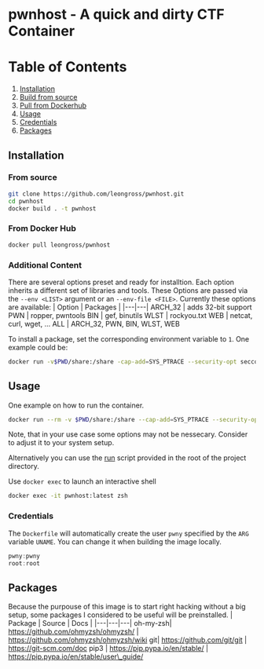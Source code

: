 # pwnhost - A quick and dirty CTF Container

# Table of Contents
1. [Installation](#installation)
  1. [Build from source](#from-source)
  2. [Pull from Dockerhub](#from-docker-hub)
2. [Usage](#usage)
  2. [Credentials](#creds)
3. [Packages](#packages)

## Installation
### From source
```bash
git clone https://github.com/leongross/pwnhost.git
cd pwnhost
docker build . -t pwnhost
```

### From Docker Hub
```bash
docker pull leongross/pwnhost
```

### Additional Content
There are several options preset and ready for installtion. Each option inherits a different set of libraries and tools. These Options are passed via the `--env <LIST>` argument or an `--env-file <FILE>`.
Currently these options are available:
| Option | Packages | 
|---|---|
ARCH\_32 | adds 32-bit support 
PWN | ropper, pwntools
BIN | gef, binutils
WLST | rockyou.txt
WEB | netcat, curl, wget, ...
ALL | ARCH\_32, PWN, BIN, WLST, WEB

To install a package, set the corresponding environment variable to `1`. One example could be:
```bash
docker run -v$PWD/share:/share -cap-add=SYS_PTRACE --security-opt seccomp=unconfined -e PWN=1 WEB=1 -d --name:pwnhost -i pwnhost
```

## Usage
One example on how to run the container.
```bash
docker run --rm -v $PWD/share:/share --cap-add=SYS_PTRACE --security-opt seccomp=unconfined -d --name pwnhost -i pwnhost
```
Note, that in your use case some options may not be nessecary. Consider to adjust it to your system setup.

Alternatively you can use the [run](./run) script provided in the root of the project directory.

Use `docker exec` to launch an interactive shell
```bash
docker exec -it pwnhost:latest zsh
```

### Credentials
The `Dockerfile` will automatically create the user `pwny` specified by the `ARG` variable `UNAME`. You can change it when building the image locally.

```c
pwny:pwny
root:root
```

## Packages
Because the purpouse of this image is to start right hacking without a big setup, some packages I considered to be useful will be preinstalled.
| Package | Source | Docs |
|---|---|---|
oh-my-zsh| https://github.com/ohmyzsh/ohmyzsh/ | https://github.com/ohmyzsh/ohmyzsh/wiki
git| https://github.com/git/git | https://git-scm.com/doc
pip3 | https://pip.pypa.io/en/stable/ | https://pip.pypa.io/en/stable/user\_guide/


